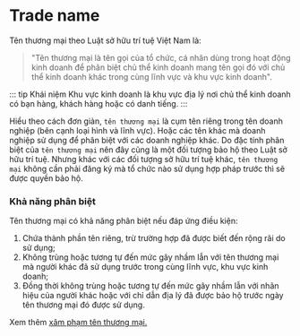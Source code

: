 # Trade name
Tên thương mại theo Luật sở hữu trí tuệ Việt Nam là:

> "Tên thương mại là tên gọi của tổ chức, cá nhân dùng trong hoạt động kinh doanh để phân biệt chủ thể kinh doanh mang tên gọi đó với chủ thể kinh doanh khác trong cùng lĩnh vực và khu vực kinh doanh".

::: tip Khái niệm
Khu vực kinh doanh là khu vực địa lý nơi chủ thể kinh doanh có bạn hàng, khách hàng hoặc có danh tiếng.
:::

Hiểu theo cách đơn giản, `tên thương mại` là cụm tên riêng trong tên doanh nghiệp (bên cạnh loại hình và lĩnh vực). Hoặc các tên khác mà doanh nghiệp sử dụng để phân biệt với các doanh nghiệp khác. Do đặc tính phân biệt của `tên thương mại` nên đây cũng là một đối tượng bảo hộ theo Luật sở hữu trí tuệ. Nhưng khác với các đối tượng sở hữu trí tuệ khác, `tên thương mại` không cần phải đăng ký mà tổ chức nào sử dụng hợp pháp trước thì sẽ được quyền bảo hộ.

### Khả năng phân biệt
Tên thương mại có khả năng phân biệt nếu đáp ứng điều kiện: 
1. Chứa thành phần tên riêng, trừ trường hợp đã được biết đến rộng rãi do sử dụng; 
2. Không trùng hoặc tương tự đến mức gây nhầm lẫn với tên thương mại mà người khác đã sử dụng trước trong cùng lĩnh vực, khu vực kinh doanh; 
3. Đồng thời không trùng hoặc tương tự đến mức gây nhầm lẫn với nhãn hiệu của người khác hoặc với chỉ dẫn địa lý đã được bảo hộ trước ngày tên thương mại đó được sử dụng.

Xem thêm [xâm phạm tên thương mại.](./illegal/trade-name.md)